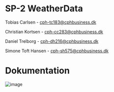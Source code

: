# SP-2 WeatherData

Tobias Carlsen - cph-tc183@cphbusiness.dk

Christian Kortsen - cph-cc283@cphbusiness.dk

Daniel Trelborg - cph-dh216@cphbusiness.dk

Simone Toft Hansen - cph-sh575@cphbusiness.dk

# Dokumentation

![image](https://github.com/Toebzy/Sem3-SP2/assets/113095884/f8763443-66c7-4f0d-a9cc-1c1a403e5c1d)
